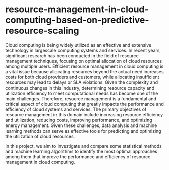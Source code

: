 # resource-management-in-cloud-computing-based-on-predictive-resource-scaling

Cloud computing is being widely utilized as an effective and extensive technology in largescale computing systems and services. In recent years, significant research has been conducted in the field of resource management techniques, focusing on optimal allocation of cloud resources among multiple users.
Efficient resource management in cloud computing is a vital issue because allocating resources beyond the actual need increases costs for both cloud providers and customers, while allocating
insufficient resources may lead to delays or SLA violations. Given the complexity and continuous changes in this industry, determining resource capacity and utilization efficiency to meet computational needs has become one of the main challenges. Therefore, resource management is a fundamental and critical aspect of cloud computing that greatly impacts the performance and efficiency of cloud systems and services.
The primary objectives of resource management in this domain include increasing resource efficiency and utilization, reducing costs, improving performance, and optimizing energy management. Given these challenges, data analysis and machine learning methods can serve as effective tools for predicting and optimizing the utilization of cloud resources.

In this project, we aim to investigate and compare some statistical methods and machine learning algorithms to identify the most optimal approaches among them that improve the performance and
efficiency of resource management in cloud computing.
